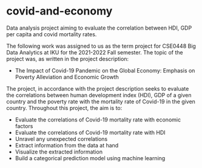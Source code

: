 # covid-and-economy
Data analysis project aiming to evaluate the correlation between HDI, GDP per capita and covid mortality rates.

The following work was assigned to us as the term project for CSE0448 Big Data Analytics at IKU for the 2021-2022 Fall semester.
The topic of the project was, as written in the project description:
- The Impact of Covid-19 Pandemic on the Global Economy: Emphasis on Poverty Alleviation and Economic Growth

The project, in accordance with the project description seeks to evaluate the correlations between human development index (HDI), GDP of a given country and the poverty rate with the mortality rate of Covid-19 in the given country.
Throughout this project, the aim is to:
- Evaluate the correlations of Covid-19 mortality rate with economic factors
- Evaluate the correlations of Covid-19 mortality rate with HDI
- Unravel any unexpected correlations
- Extract information from the data at hand
- Visualize the extracted information
- Build a categorical prediction model using machine learning
